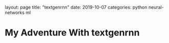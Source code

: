 layout: page
title: "textgenrnn"
date: 2019-10-07
categories: python neural-networks ml

# My Adventure With textgenrnn
